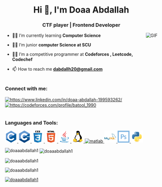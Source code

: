 <h1 align="center">Hi 👋, I'm Doaa Abdallah</h1>
<h3 align="center">CTF player | Frontend Developer</h3>
<img align="right" alt="GIF" src="https://camo.githubusercontent.com/6f5e3ead776bc722fbfc3da2c8b1454a7a5f27a07b34c0ced075f90a6c25a3be/68747470733a2f2f6d69726f2e6d656469756d2e636f6d2f6d61782f313630302f302a4b32574c4d5445784c79696461374f522e676966" height="280" data-canonical-src="https://miro.medium.com/max/1600/0*K2WLMTExLyida7OR.gif" style="max-width: 100%; display: inline-block;" data-target="animated-image.originalImage">


- 👨‍💻 I’m currently learning **Computer Science**

- 👨‍💻 I’m junior **computer Science at SCU**

- 👨‍💻 I’m a competitive programmer at **Codeforces , Leetcode, Codechef**

- 📫 How to reach me **dabdallh20@gmail.com**

# <h3 align="left">Connect with me:</h3>
<p align="left">
<a href="https://linkedin.com/in/doaa-abdallah-199593262/" target="blank"><img align="center" src="https://raw.githubusercontent.com/rahuldkjain/github-profile-readme-generator/master/src/images/icons/Social/linked-in-alt.svg" alt="https://www.linkedin.com/in/doaa-abdallah-199593262/" height="30" width="40" /></a>
<a href="https://codeforces.com/profile/batool_1990" target="blank"><img align="center" src="https://raw.githubusercontent.com/rahuldkjain/github-profile-readme-generator/master/src/images/icons/Social/codeforces.svg" alt="https://codeforces.com/profile/batool_1990" height="30" width="40" /></a>
</p>

# <h3 align="left">Languages and Tools:</h3>
<p align="left"> <a href="https://www.cprogramming.com/" target="_blank" rel="noreferrer"> <img src="https://raw.githubusercontent.com/devicons/devicon/master/icons/c/c-original.svg" alt="c" width="40" height="40"/> </a> <a href="https://www.w3schools.com/cpp/" target="_blank" rel="noreferrer"> <img src="https://raw.githubusercontent.com/devicons/devicon/master/icons/cplusplus/cplusplus-original.svg" alt="cplusplus" width="40" height="40"/> </a> <a href="https://www.w3schools.com/css/" target="_blank" rel="noreferrer"> <img src="https://raw.githubusercontent.com/devicons/devicon/master/icons/css3/css3-original-wordmark.svg" alt="css3" width="40" height="40"/> </a> <a href="https://www.w3.org/html/" target="_blank" rel="noreferrer"> <img src="https://raw.githubusercontent.com/devicons/devicon/master/icons/html5/html5-original-wordmark.svg" alt="html5" width="40" height="40"/> </a> <a href="https://www.java.com" target="_blank" rel="noreferrer"> <img src="https://raw.githubusercontent.com/devicons/devicon/master/icons/java/java-original.svg" alt="java" width="40" height="40"/> </a> <a href="https://www.linux.org/" target="_blank" rel="noreferrer"> <img src="https://raw.githubusercontent.com/devicons/devicon/master/icons/linux/linux-original.svg" alt="linux" width="40" height="40"/> </a> <a href="https://www.mathworks.com/" target="_blank" rel="noreferrer"> <img src="https://upload.wikimedia.org/wikipedia/commons/2/21/Matlab_Logo.png" alt="matlab" width="40" height="40"/> </a> <a href="https://www.mysql.com/" target="_blank" rel="noreferrer"> <img src="https://raw.githubusercontent.com/devicons/devicon/master/icons/mysql/mysql-original-wordmark.svg" alt="mysql" width="40" height="40"/> </a> <a href="https://www.photoshop.com/en" target="_blank" rel="noreferrer"> <img src="https://raw.githubusercontent.com/devicons/devicon/master/icons/photoshop/photoshop-line.svg" alt="photoshop" width="40" height="40"/> </a> <a href="https://www.python.org" target="_blank" rel="noreferrer"> <img src="https://raw.githubusercontent.com/devicons/devicon/master/icons/python/python-original.svg" alt="python" width="40" height="40"/> </a> </p>

<p><img align="left" src="https://github-readme-stats.vercel.app/api/top-langs?username=doaaabdallah1&show_icons=true&locale=en&layout=compact" alt="doaaabdallah1" /></p>

<p>&nbsp;<img align="center" src="https://github-readme-stats.vercel.app/api?username=doaaabdallah1&show_icons=true&locale=en" alt="doaaabdallah1" /></p>

<p><img align="center" src="https://github-readme-streak-stats.herokuapp.com/?user=doaaabdallah1&" alt="doaaabdallah1" /></p>
<p align="left"> <img src="https://komarev.com/ghpvc/?username=doaaabdallah1&label=Profile%20views&color=0e75b6&style=flat" alt="doaaabdallah1" /> </p>

<p align="left"> <a href="https://github.com/ryo-ma/github-profile-trophy"><img src="https://github-profile-trophy.vercel.app/?username=doaaabdallah1" alt="doaaabdallah1" /></a> </p>

